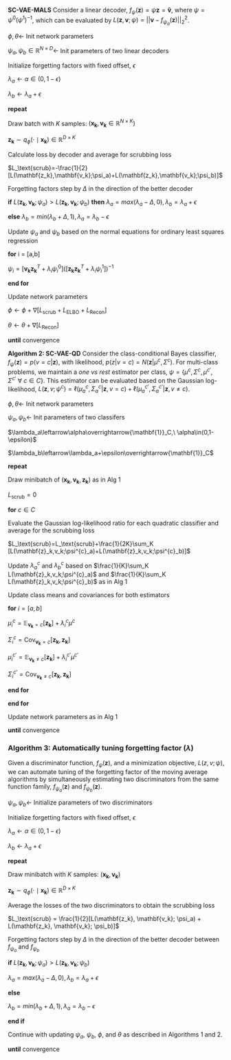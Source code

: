 **SC-VAE-MALS** Consider a linear decoder, $f_{\psi}(\mathbf{z})=\psi\mathbf{z}=\mathbf{\hat{v}}$, where $\psi=\psi^{0}(\psi^{1})^{-1}$, which can be evaluated by $L(\mathbf{z},\mathbf{v}; \psi)=||\mathbf{v}-f_{\psi_a}(\mathbf{z})||^2_2$.

$\phi,\theta\leftarrow$ Init network parameters

$\psi_a,\psi_b\in\mathbb{R}^{N\times D}\leftarrow$ Init parameters of two linear decoders

Initialize forgetting factors with fixed offset, $\epsilon$

$\lambda_a\leftarrow\alpha\in(0,1-\epsilon)$

$\lambda_b\leftarrow\lambda_a+\epsilon$

**repeat**

Draw batch with $K$ samples: $(\mathbf{x_k},\mathbf{v_k}\in\mathbb{R}^{N\times K})$

$\mathbf{z_k}\sim q_\phi(\cdot\mid\mathbf{x_k})\in\mathbb{R}^{D\times K}$

Calculate loss by decoder and average for scrubbing loss

$L_\text{scrub}=-\frac{1}{2}[L(\mathbf{z_k},\mathbf{v_k};\psi_a)+L(\mathbf{z_k},\mathbf{v_k};\psi_b)]$

Forgetting factors step by $\Delta$ in the direction of the better decoder

**if** $L(\mathbf{z_k},\mathbf{v_k};\psi_a)>L(\mathbf{z_k},\mathbf{v_k};\psi_b)$ **then** $\lambda_a=max(\lambda_a-\Delta,0),\lambda_b=\lambda_a+\epsilon$

**else** $\lambda_b=min(\lambda_b+\Delta,1),\lambda_a=\lambda_b-\epsilon$

Update $\psi_a$ and $\psi_b$ based on the normal equations for ordinary least squares regression

**for** i = [a,b]

$\psi_i=[\mathbf{v_k}\mathbf{z_k}^T+\lambda_i\psi_i^{0}]\left([\mathbf{z_k}\mathbf{z_k}^T+\lambda_i\psi_i^{1}]\right)^{-1}$

**end for**

Update network parameters

$\phi \leftarrow \phi + \nabla[L_\text{scrub} + L_\text{ELBO} + L_\text{Recon}]$

$\theta \leftarrow \theta + \nabla[ L_\text{Recon}]$

**until** convergence

**Algorithm 2: SC-VAE-QD** Consider the class-conditional Bayes classifier, $f_{\psi}(\mathbf{z})=p(v=c|\mathbf{z})$, with likelihood, $p(z|v=c)=N(\mathbf{z}|\mu^{c},\Sigma^{c})$. For multi-class problems, we maintain a *one vs rest* estimator per class, $\psi = \{ \mu^{c}, \Sigma^{c},\mu^{c'}, \Sigma^{c'}\ \forall\ c\in C\}$. This estimator can be evaluated based on the Gaussian log-likelihood, $L(\mathbf{z},v;\psi^{c})=\ell(\mu_{a}^{c},\Sigma_{a}^{c}|\mathbf{z},v=c)+\ell(\mu_{a}^{c'},\Sigma_{a}^{c'}|\mathbf{z},v\neq c)$.

$\phi,\theta\leftarrow$ Init network parameters

$\psi_a,\psi_b\leftarrow$ Init parameters of two classifers

$\lambda_a\leftarrow\alpha\overrightarrow{\mathbf{1}}_C,\ \alpha\in(0,1-\epsilon)$

$\lambda_b\leftarrow\lambda_a+\epsilon\overrightarrow{\mathbf{1}}_C$

**repeat**

Draw minibatch of $(\mathbf{x_k},\mathbf{v_k}, \mathbf{z_k})$ as in Alg 1

$L_\text{scrub}=0$

**for** $c\in C$

Evaluate the Gaussian log-likelihood ratio for each quadratic classifier and average for the scrubbing loss

$L_\text{scrub}=L_\text{scrub}+\frac{1}{2K}\sum_K [L(\mathbf{z}_k,v_k;\psi^{c}_a)+L(\mathbf{z}_k,v_k;\psi^{c}_b)]$

Update $\lambda_{a}^{c}$ and $\lambda_{b}^{c}$ based on $\frac{1}{K}\sum_K L(\mathbf{z}_k,v_k;\psi^{c}_a)$ and $\frac{1}{K}\sum_K L(\mathbf{z}_k,v_k;\psi^{c}_b)$ as in Alg 1

Update class means and covariances for both estimators

**for** $i=[a,b]$

$\mu_i^{c}=\mathbb{E}_{\mathbf{v_k}=c} [\mathbf{z_k}]+\lambda_i^{c}\mu^{c}$

$\Sigma_i^{c}=\text{Cov}_{\mathbf{v_k}=c}[\mathbf{z_k},\mathbf{z_k}]$

$\mu_i^{c'}=\mathbb{E}_{\mathbf{v_k}\neq c}[\mathbf{z_k}]+\lambda_i^{c'}\mu^{c'}$

$\Sigma_i^{c'}=\text{Cov}_{\mathbf{v_k}\neq c}[\mathbf{z_k},\mathbf{z_k}]$

**end for**

**end for**

Update network parameters as in Alg 1

**until** convergence

### Algorithm 3: Automatically tuning forgetting factor ($\lambda$)
Given a discriminator function, $f_{\psi}(\mathbf{z})$, and a minimization objective, $L(z, v; \psi)$, we can automate tuning of the forgetting factor of the moving average algorithms by simultaneously estimating two discriminators from the same function family, $f_{\psi_a}(\mathbf{z})$ and $f_{\psi_b}(\mathbf{z})$.

$\psi_a, \psi_b \leftarrow$ Initialize parameters of two discriminators

Initialize forgetting factors with fixed offset, $\epsilon$

$\lambda_a \leftarrow \alpha \in (0, 1-\epsilon)$

$\lambda_b \leftarrow \lambda_a + \epsilon$

**repeat**

Draw minibatch with $K$ samples: $(\mathbf{x_k}, \mathbf{v_k})$

$\mathbf{z_k} \sim q_\phi(\cdot \mid \mathbf{x_k}) \in \mathbb{R}^{D\times K}$

Average the losses of the two discriminators to obtain the scrubbing loss

$L_\text{scrub} = \frac{1}{2}[L(\mathbf{z_k}, \mathbf{v_k}; \psi_a) + L(\mathbf{z_k}, \mathbf{v_k}; \psi_b)]$

Forgetting factors step by $\Delta$ in the direction of the better decoder between $f_{\psi_a}$ and $f_{\psi_b}$

**if** $L(\mathbf{z_k}, \mathbf{v_k}; \psi_a) > L(\mathbf{z_k}, \mathbf{v_k}; \psi_b)$ 

$\lambda_a = max(\lambda_a - \Delta, 0), \lambda_b = \lambda_a + \epsilon$

**else** 

$\lambda_b = min(\lambda_b + \Delta, 1), \lambda_a = \lambda_b - \epsilon$

**end if**

Continue with updating $\psi_a$, $\psi_b$, $\phi$, and $\theta$ as described in Algorithms 1 and 2.

**until** convergence
